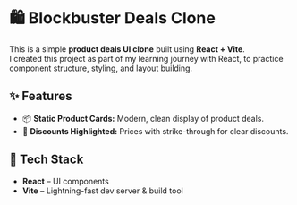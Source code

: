 # 🛍️ Blockbuster Deals Clone

This is a simple **product deals UI clone** built using **React + Vite**.  
I created this project as part of my learning journey with React, to practice component structure, styling, and layout building.

## ✨ Features

- 📦 **Static Product Cards:** Modern, clean display of product deals.
- 💸 **Discounts Highlighted:** Prices with strike-through for clear discounts.

## 🚀 Tech Stack

- **React** – UI components
- **Vite** – Lightning-fast dev server & build tool
